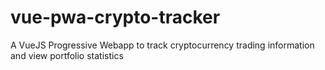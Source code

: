 # vue-pwa-crypto-tracker
A VueJS Progressive Webapp to track cryptocurrency trading information and view portfolio statistics
